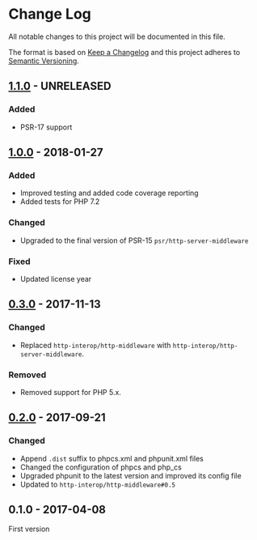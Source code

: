 # Change Log

All notable changes to this project will be documented in this file.

The format is based on [Keep a Changelog](http://keepachangelog.com/) 
and this project adheres to [Semantic Versioning](http://semver.org/).

## [1.1.0] - UNRELEASED

### Added

- PSR-17 support

## [1.0.0] - 2018-01-27

### Added

- Improved testing and added code coverage reporting
- Added tests for PHP 7.2

### Changed

- Upgraded to the final version of PSR-15 `psr/http-server-middleware`

### Fixed

- Updated license year

## [0.3.0] - 2017-11-13

### Changed

- Replaced `http-interop/http-middleware` with  `http-interop/http-server-middleware`.

### Removed

- Removed support for PHP 5.x.

## [0.2.0] - 2017-09-21

### Changed

- Append `.dist` suffix to phpcs.xml and phpunit.xml files
- Changed the configuration of phpcs and php_cs
- Upgraded phpunit to the latest version and improved its config file
- Updated to `http-interop/http-middleware#0.5`

## 0.1.0 - 2017-04-08

First version


[1.1.0]: https://github.com/middlewares/proxy/compare/v1.0.0...HEAD
[1.0.0]: https://github.com/middlewares/proxy/compare/v0.3.0...v1.0.0
[0.3.0]: https://github.com/middlewares/proxy/compare/v0.2.0...v0.3.0
[0.2.0]: https://github.com/middlewares/proxy/compare/v0.1.0...v0.2.0
